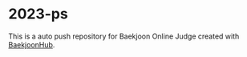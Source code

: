 # 2023-ps
This is a auto push repository for Baekjoon Online Judge created with [BaekjoonHub](https://github.com/BaekjoonHub/BaekjoonHub).

